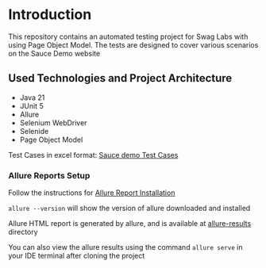 # Introduction
This repository contains an automated testing project for Swag Labs with using Page Object Model. The tests are designed to cover various scenarios on the Sauce Demo website
## Used Technologies and Project Architecture
* Java 21
* JUnit 5
* Allure
* Selenium WebDriver
* Selenide 
* Page Object Model

Test Cases in excel format: [Sauce demo Test Cases ](https://github.com/fablsbver/sauce-demo-ui-selenide-test/blob/main/test%20cases.xlsx)

### Allure Reports Setup

Follow the instructions for [Allure Report Installation](https://allurereport.org/docs/install/)

```allure --version``` will show the version of allure downloaded and installed

Allure HTML report is generated by allure, and is available at [allure-results](https://github.com/fablsbver/sauce-demo-ui-selenide-test/tree/main/allure-results) directory

You can also view the allure results using the command ```allure serve``` in your IDE terminal after cloning the project

